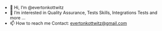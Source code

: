 - 👋 Hi, I’m @evertonkottwitz
- 👀 I’m interested in Quality Assurance, Tests Skills, Integrations Tests and more ...
- 📫 How to reach me Contact: evertonkottwitz@gmail.com

<!---
evertonkottwitz/evertonkottwitz is a ✨ special ✨ repository because its `README.md` (this file) appears on your GitHub profile.
You can click the Preview link to take a look at your changes.
--->
